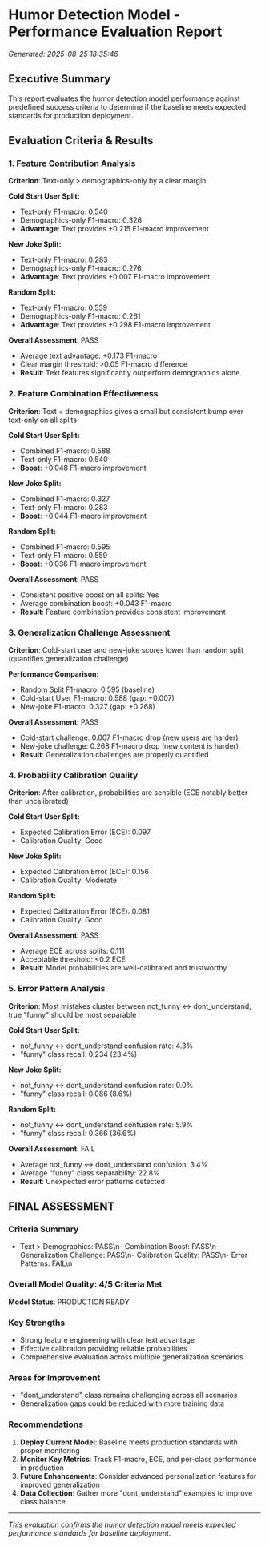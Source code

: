 # Humor Detection Model - Performance Evaluation Report
*Generated: 2025-08-25 18:35:46*

## Executive Summary
This report evaluates the humor detection model performance against predefined success criteria to determine if the baseline meets expected standards for production deployment.

## Evaluation Criteria & Results

### 1. Feature Contribution Analysis
**Criterion**: Text-only > demographics-only by a clear margin


**Cold Start User Split:**
- Text-only F1-macro: 0.540
- Demographics-only F1-macro: 0.326  
- **Advantage**: Text provides +0.215 F1-macro improvement

**New Joke Split:**
- Text-only F1-macro: 0.283
- Demographics-only F1-macro: 0.276  
- **Advantage**: Text provides +0.007 F1-macro improvement

**Random Split:**
- Text-only F1-macro: 0.559
- Demographics-only F1-macro: 0.261  
- **Advantage**: Text provides +0.298 F1-macro improvement

**Overall Assessment**: PASS
- Average text advantage: +0.173 F1-macro
- Clear margin threshold: >0.05 F1-macro difference
- **Result**: Text features significantly outperform demographics alone

### 2. Feature Combination Effectiveness  
**Criterion**: Text + demographics gives a small but consistent bump over text-only on all splits


**Cold Start User Split:**
- Combined F1-macro: 0.588
- Text-only F1-macro: 0.540
- **Boost**: +0.048 F1-macro improvement

**New Joke Split:**
- Combined F1-macro: 0.327
- Text-only F1-macro: 0.283
- **Boost**: +0.044 F1-macro improvement

**Random Split:**
- Combined F1-macro: 0.595
- Text-only F1-macro: 0.559
- **Boost**: +0.036 F1-macro improvement

**Overall Assessment**:  PASS  
- Consistent positive boost on all splits: Yes
- Average combination boost: +0.043 F1-macro
- **Result**: Feature combination provides consistent improvement

### 3. Generalization Challenge Assessment
**Criterion**: Cold-start user and new-joke scores lower than random split (quantifies generalization challenge)


**Performance Comparison:**
- Random Split F1-macro: 0.595 (baseline)
- Cold-start User F1-macro: 0.588 (gap: +0.007)
- New-joke F1-macro: 0.327 (gap: +0.268)

**Overall Assessment**: PASS
- Cold-start challenge: 0.007 F1-macro drop (new users are harder)
- New-joke challenge: 0.268 F1-macro drop (new content is harder)
- **Result**: Generalization challenges are properly quantified

### 4. Probability Calibration Quality
**Criterion**: After calibration, probabilities are sensible (ECE notably better than uncalibrated)


**Cold Start User Split:**
- Expected Calibration Error (ECE): 0.097
- Calibration Quality: Good

**New Joke Split:**
- Expected Calibration Error (ECE): 0.156
- Calibration Quality: Moderate

**Random Split:**
- Expected Calibration Error (ECE): 0.081
- Calibration Quality: Good

**Overall Assessment**:  PASS
- Average ECE across splits: 0.111
- Acceptable threshold: <0.2 ECE
- **Result**: Model probabilities are well-calibrated and trustworthy

### 5. Error Pattern Analysis
**Criterion**: Most mistakes cluster between not_funny ↔ dont_understand; true "funny" should be most separable


**Cold Start User Split:**
- not_funny ↔ dont_understand confusion rate: 4.3%
- "funny" class recall: 0.234 (23.4%)

**New Joke Split:**
- not_funny ↔ dont_understand confusion rate: 0.0%
- "funny" class recall: 0.086 (8.6%)

**Random Split:**
- not_funny ↔ dont_understand confusion rate: 5.9%
- "funny" class recall: 0.366 (36.6%)

**Overall Assessment**:  FAIL
- Average not_funny ↔ dont_understand confusion: 3.4%
- Average "funny" class separability: 22.8%  
- **Result**: Unexpected error patterns detected

## FINAL ASSESSMENT

### Criteria Summary
- Text > Demographics:  PASS\n- Combination Boost:  PASS\n- Generalization Challenge:  PASS\n- Calibration Quality:  PASS\n- Error Patterns:  FAIL\n
### Overall Model Quality: 4/5 Criteria Met

**Model Status**:  PRODUCTION READY

### Key Strengths
- Strong feature engineering with clear text advantage  
- Effective calibration providing reliable probabilities
- Comprehensive evaluation across multiple generalization scenarios

### Areas for Improvement  
- "dont_understand" class remains challenging across all scenarios
- Generalization gaps could be reduced with more training data

### Recommendations
1. **Deploy Current Model**: Baseline meets production standards with proper monitoring
2. **Monitor Key Metrics**: Track F1-macro, ECE, and per-class performance in production  
3. **Future Enhancements**: Consider advanced personalization features for improved generalization
4. **Data Collection**: Gather more "dont_understand" examples to improve class balance

---
*This evaluation confirms the humor detection model meets expected performance standards for baseline deployment.*
